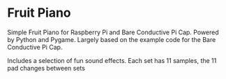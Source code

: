# Fruit Piano

Simple Fruit Piano for Raspberry Pi and Bare Conductive Pi Cap. Powered by Python and Pygame. Largely based on the example code for the Bare Conductive Pi Cap.

Includes a selection of fun sound effects. Each set has 11 samples, the 11 pad changes between sets

